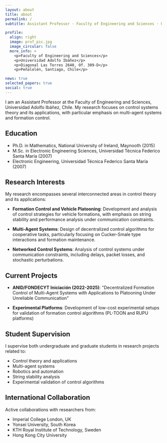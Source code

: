 ```yaml
---
layout: about
title: about
permalink: /
subtitle: Assistant Professor · Faculty of Engineering and Sciences · Universidad Adolfo Ibáñez

profile:
  align: right
  image: prof_pic.jpg
  image_circular: false
  more_info: >
    <p>Faculty of Engineering and Sciences</p>
    <p>Universidad Adolfo Ibáñez</p>
    <p>Diagonal Las Torres 2640, Of. 309-D</p>
    <p>Peñalolén, Santiago, Chile</p>

news: true  
selected_papers: true
social: true
---
```


I am an Assistant Professor at the Faculty of Engineering and Sciences, Universidad Adolfo Ibáñez, Chile. My research focuses on control systems theory and its applications, with particular emphasis on multi-agent systems and formation control.

## Education
- Ph.D. in Mathematics, National University of Ireland, Maynooth (2015)
- M.Sc. in Electronic Engineering Sciences, Universidad Técnica Federico Santa María (2007)
- Electronic Engineering, Universidad Técnica Federico Santa María (2007)

## Research Interests
My research encompasses several interconnected areas in control theory and its applications:

- **Formation Control and Vehicle Platooning**: Development and analysis of control strategies for vehicle formations, with emphasis on string stability and performance analysis under communication constraints.
  
- **Multi-Agent Systems**: Design of decentralized control algorithms for cooperative tasks, particularly focusing on Cucker-Smale type interactions and formation maintenance.
  
- **Networked Control Systems**: Analysis of control systems under communication constraints, including delays, packet losses, and stochastic perturbations.

## Current Projects
- **ANID/FONDECYT Iniciación (2022-2025)**: "Decentralized Formation Control of Multi-Agent Systems with Applications to Platooning Under Unreliable Communication"
  
- **Experimental Platforms**: Development of low-cost experimental setups for validation of formation control algorithms (PL-TOON and RUPU platforms)

## Student Supervision
I supervise both undergraduate and graduate students in research projects related to:
- Control theory and applications
- Multi-agent systems
- Robotics and automation
- String stability analysis
- Experimental validation of control algorithms

## International Collaboration
Active collaborations with researchers from:
- Imperial College London, UK
- Yonsei University, South Korea
- KTH Royal Institute of Technology, Sweden
- Hong Kong City University